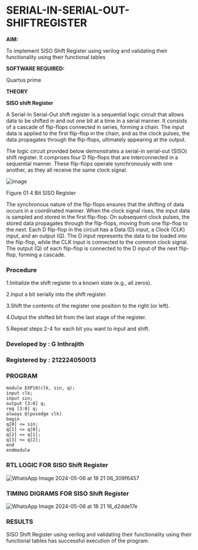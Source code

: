 # SERIAL-IN-SERIAL-OUT-SHIFTREGISTER

**AIM:**

To implement  SISO Shift Register using verilog and validating their functionality using their functional tables

**SOFTWARE REQUIRED:**

Quartus prime

**THEORY**

**SISO shift Register**

A Serial-In Serial-Out shift register is a sequential logic circuit that allows data to be shifted in and out one bit at a time in a serial manner. It consists of a cascade of flip-flops connected in series, forming a chain. The input data is applied to the first flip-flop in the chain, and as the clock pulses, the data propagates through the flip-flops, ultimately appearing at the output.

The logic circuit provided below demonstrates a serial-in serial-out (SISO) shift register. It comprises four D flip-flops that are interconnected in a sequential manner. These flip-flops operate synchronously with one another, as they all receive the same clock signal.

![image](https://github.com/naavaneetha/SERIAL-IN-SERIAL-OUT-SHIFTREGISTER/assets/154305477/e81c4072-37f9-46c6-8145-566764b74c3a)

Figure 01 4 Bit SISO Register

The synchronous nature of the flip-flops ensures that the shifting of data occurs in a coordinated manner. When the clock signal rises, the input data is sampled and stored in the first flip-flop. On subsequent clock pulses, the stored data propagates through the flip-flops, moving from one flip-flop to the next.
Each D flip-flop in the circuit has a Data (D) input, a Clock (CLK) input, and an output (Q). The D input represents the data to be loaded into the flip-flop, while the CLK input is connected to the common clock signal. The output (Q) of each flip-flop is connected to the D input of the next flip-flop, forming a cascade.

### Procedure
1.Initialize the shift register to a known state (e.g., all zeros).

2.Input a bit serially into the shift register. 

3.Shift the contents of the register one position to the right (or left). 

4.Output the shifted bit from the last stage of the register.

5.Repeat steps 2-4 for each bit you want to input and shift.

### Developed by : G Inthrajith
### Registered by : 212224050013

### PROGRAM
```
module EXP10(clk, sin, q);
input clk;
input sin;
output [3:0] q;
reg [3:0] q;
always @(posedge clk)
begin
q[0] <= sin;
q[1] <= q[0];
q[2] <= q[1];
q[3] <= q[2];
end
endmodule
```
### RTL LOGIC FOR SISO Shift Register
![WhatsApp Image 2024-05-06 at 18 21 06_309f6457](https://github.com/23012653/SERIAL-IN-SERIAL-OUT-SHIFTREGISTER/assets/150777517/98448335-04b9-499e-a061-062ca41245f6)

### TIMING DIGRAMS FOR SISO Shift Register
![WhatsApp Image 2024-05-06 at 18 21 16_d2dde17e](https://github.com/23012653/SERIAL-IN-SERIAL-OUT-SHIFTREGISTER/assets/150777517/c236c617-6cf0-41d6-b2e0-aab6781c92db)

### RESULTS
SISO Shift Register using verilog and validating their functionality using their functional tables has successful execution of the program.
